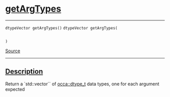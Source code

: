 
<h1 id="get-arg-types">
 <a href="#/api/function/getArgTypes" class="anchor">
   <span>getArgTypes</span>
  </a>
</h1>

<div class="signature">

<hr>

  <div class="definition-container">
    <div class="definition">
      <code class="desktop-only"><span class="token keyword">dtypeVector</span> getArgTypes()</code>
      <code class="mobile-only"><span class="token keyword">dtypeVector</span> getArgTypes(
    
)</code>
      <div class="flex-spacing"></div>
      <a href="https://github.com/libocca/occa/blob/22da1992/include/occa/functional/function.hpp#L84" target="_blank">Source</a>
    </div>
    
  </div>

  <hr>
</div>


<h2 id="description">
 <a href="#/api/function/getArgTypes?id=description" class="anchor">
   <span>Description</span>
  </a>
</h2>

Return a `std::vector`` of [occa::dtype_t](/api/dtype_t/) data types, one for each argument expected
